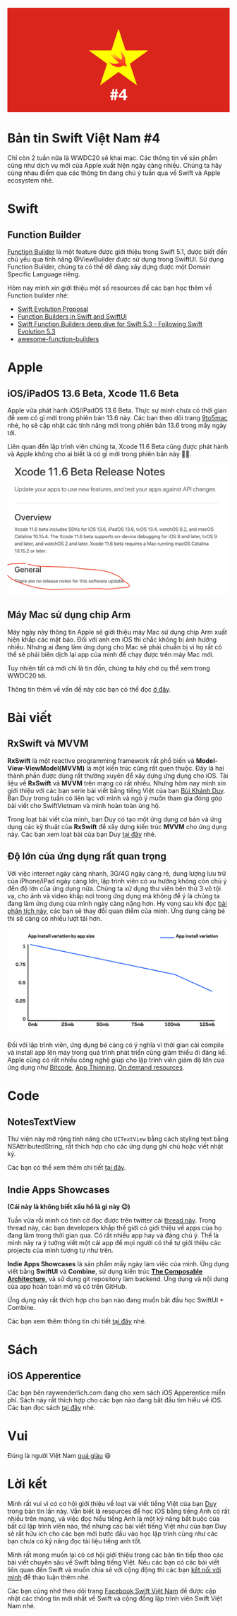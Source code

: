 ![4](https://raw.githubusercontent.com/SwiftVietnam/SwiftVietnam/master/Output/Images/swiftvietnam/4/swiftvietnam_4.png)

# Bản tin Swift Việt Nam #4

Chỉ còn 2 tuần nữa là WWDC20 sẽ khai mạc. Các thông tin về sản phẩm cũng như dịch vụ mới của Apple xuất hiện ngày càng nhiều. Chúng ta hãy cùng nhau điểm qua các thông tin đang chú ý tuần qua về Swift và Apple ecosystem nhé.

# Swift

## Function Builder

[Function Builder](https://github.com/apple/swift-evolution/blob/9992cf3c11c2d5e0ea20bee98657d93902d5b174/proposals/XXXX-function-builders.md) là một feature được giới thiệu trong Swift 5.1, được biết đến chủ yếu qua tính năng @ViewBuilder được sử dụng trong SwiftUI. Sử dụng Function Builder, chúng ta có thể dễ dàng xây dựng được một Domain Specific Language riêng.

Hôm nay mình xin giới thiệu một số resources để các bạn học thêm về Function builder nhé:

- [Swift Evolution Proposal](https://github.com/apple/swift-evolution/blob/9992cf3c11c2d5e0ea20bee98657d93902d5b174/proposals/XXXX-function-builders.md)
- [Function Builders in Swift and SwiftUI](https://www.vadimbulavin.com/swift-function-builders-swiftui-view-builder/)
- [Swift Function Builders deep dive for Swift 5.3 - Following Swift Evolution 5.3](https://www.youtube.com/watch?v=LKFVcc_uC60)
- [awesome-function-builders](https://github.com/carson-katri/awesome-function-builders)

# Apple

## iOS/iPadOS 13.6 Beta, Xcode 11.6 Beta

Apple vừa phát hành iOS/iPadOS 13.6 Beta. Thực sự mình chưa có thời gian để xem có gì mới trong phiên bản 13.6 này. Các bạn theo dõi trang [9to5mac](https://9to5mac.com/2020/06/09/ios-13-6-beta-2-developers/) nhé, họ sẽ cập nhật các tính năng mới trong phiên bản 13.6 trong mấy ngày tới.

Liên quan đến lập trình viên chúng ta, Xcode 11.6 Beta cũng được phát hành và Apple không cho ai biết là có gì mới trong phiên bản này 🤷‍♂️.

![xcode116](https://raw.githubusercontent.com/SwiftVietnam/SwiftVietnam/master/Output/Images/swiftvietnam/4/xcode116.png)

## Máy Mac sử dụng chip Arm

Máy ngày này thông tin Apple sẽ giới thiệu máy Mac sử dụng chip Arm xuất hiện khắp các mặt báo. Đối với anh em iOS thì chắc không bị ảnh hưởng nhiều. Nhưng ai đang làm ứng dụng cho Mac sẽ phải chuẩn bị vì họ rất có thể sẽ phải biên dịch lại app của mình để chạy được trên máy Mac mới.

Tuy nhiên tất cả mới chỉ là tin đồn, chúng ta hãy chờ cụ thể xem trong WWDC20 tới.

Thông tin thêm về vấn đề này các bạn có thể đọc [ở đây](https://www.macrumors.com/2020/06/09/arm-based-macs-wwdc/).

# Bài viết

## RxSwift và MVVM

**RxSwift** là một reactive programming framework rất phổ biến và **Model-View-ViewModel(MVVM)** là một kiến trúc cũng rất quen thuộc. Đây là hai thành phần được dùng rất thường xuyên để xây dựng ứng dụng cho iOS. Tài liệu về **RxSwift** và **MVVM** trên mạng có rất nhiều. Nhưng hôm nay mình xin giới thiệu với các bạn serie bài viết bằng tiếng Việt của bạn [Bùi Khánh Duy](https://duybui297.site123.me/). 
Bạn Duy trong tuần có liên lạc với mình và ngỏ ý muốn tham gia đóng góp bài viết cho SwiftVietnam và mình hoàn toàn ủng hộ. 

Trong loạt bài viết của mình, bạn Duy có tạo một ứng dụng cơ bản và ứng dụng các kỹ thuật của **RxSwift** để xây dựng kiến trúc **MVVM** cho ứng dụng này. Các bạn xem loạt bài của bạn Duy [tại đây](https://duybui297.site123.me/rxswift-k%E1%BA%BFt-h%E1%BB%A3p-mvvm) nhé.

## Độ lớn của ứng dụng rất quan trọng

Với việc internet ngày càng nhanh, 3G/4G ngày càng rẻ, dung lượng lưu trữ của iPhone/iPad ngày càng lớn, lập trình viên có xu hướng không còn chú ý đến độ lớn của ứng dụng nữa. Chúng ta xử dụng thư viên bên thứ 3 vô tội vạ, cho ảnh và video khắp nơi trong ứng dụng mà không để ý là chúng ta đang làm ứng dụng của mình ngày càng nặng hơn. Hy vọng sau khi đọc [bài phân tích này](https://farfetchtechblog.com/en/blog/post/app-size-matters-ii/), các bạn sẽ thay đổi quan điểm của mình. Ứng dụng càng bé thì sẽ càng có nhiều lượt tải hơn. 

![appsize](https://raw.githubusercontent.com/SwiftVietnam/SwiftVietnam/master/Output/Images/swiftvietnam/4/app_install_variation_graphic_01.png)

Đối với lập trình viên, ứng dụng bé càng có ý nghĩa vì thời gian cài compile và install app lên máy trong quá trình phát triển cũng giảm thiểu đi đáng kể. Apple cũng có rất nhiều công nghệ giúp cho lập trình viên giảm độ lớn của ứng dụng như [Bitcode](https://developer.apple.com/documentation/xcode/reducing_your_app_s_size/doing_basic_optimization_to_reduce_your_app_s_size), [App Thinning](https://developer.apple.com/videos/play/wwdc2015/404/), [On demand resources](https://developer.apple.com/library/archive/documentation/FileManagement/Conceptual/On_Demand_Resources_Guide/index.html).

# Code

## NotesTextView

Thư viện này mở rộng tính năng cho `UITextView` bằng cách styling text bằng NSAttributedString, rất thích hợp cho các ứng dụng ghi chú hoặc viết nhật ký.

Các bạn có thể xem thêm chi tiết [tại đây](https://github.com/Rimesh/NotesTextView).

## Indie Apps Showcases

**(Cái này là không biết xấu hổ là gì này 😉)**

Tuần vừa rồi mình có tình cờ đọc được trên twitter cái [thread này](https://twitter.com/stroughtonsmith/status/1266058437374476293). Trong thread này, các bạn developers khắp thế giới có giới thiệu về apps của họ đang làm trong thời gian qua. Có rất nhiều app hay và đáng chú ý. Thế là mình nảy ra ý tưởng viết một cái app để mọi người có thể tự giới thiệu các projects của mình tương tự như trên.

**Indie Apps Showcases** là sản phẩm mấy ngày làm việc của mình. Ứng dụng viết bằng **SwiftUI** và **Combine**, sử dụng kiến trúc [**The Composable Architecture**](https://github.com/pointfreeco/swift-composable-architecture), và sử dụng git repository làm backend. Ứng dụng và nội dung của app hoàn toàn mở và có trên GitHub.

Ứng dụng này rất thích hợp cho bạn nào đang muốn bắt đầu học SwiftUI + Combine. 

Các bạn xem thêm thông tin chi tiết [tại đây](https://github.com/antranapp/IndieApps) nhé.

# Sách

## iOS Apperentice

Các bạn bên raywenderlich.com đang cho xem sách iOS Apperentice miễn phí. Sách này rất thích hợp cho các bạn nào đang bắt đầu tìm hiểu về iOS. Các bạn đọc sách [tại đây](https://www.raywenderlich.com/community-care/ios-apprentice) nhé.

# Vui

Đúng là người Việt Nam [quá giàu](https://twitter.com/BenGeskin/status/1268831689914159104?s=20) 😆

# Lời kết

Mình rất vui vì có cơ hội giới thiệu về loạt vài viết tiếng Việt của bạn [Duy](https://duybui297.site123.me/) trong bản tìn lần này. Vẫn biết là resources để học iOS bằng tiếng Anh có rất nhiều trên mạng, và việc đọc hiểu tiếng Anh là một kỹ năng bắt buộc của bất cứ lập trình viên nào, thế nhưng các bài viết tiếng Việt như của bạn Duy sẽ rất hữu ích cho các bạn mới bước đầu vào học lập trình cũng như các bạn chưa có kỹ năng đọc tài liệu tiếng anh tốt.

Mình rất mong muốn lại có cơ hội giới thiệu trong các bản tin tiếp theo các bài viết chuyên sâu về Swift bằng tiếng Việt. Nếu các bạn có các bài viết liên quan đến Swift và muốn chia sẻ với cộng động thì các bạn [kết nối với mình](https://www.facebook.com/tran.binhan) để thảo luận thêm nhé.

Các bạn cũng nhớ theo dõi trang [Facebook Swift Việt Nam](https://www.facebook.com/Swift-Vi%E1%BB%87t-Nam-396835394265318) để được cập nhật các thông tin mới nhất về Swift và cộng đồng lập trình viên Swift Việt Nam nhé.